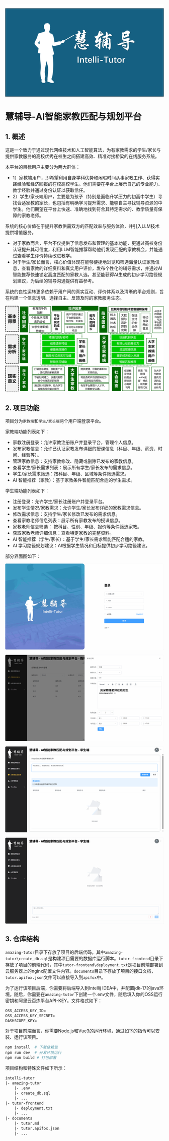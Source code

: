 ![alt text](/assets/图片2.png)
# 慧辅导-AI智能家教匹配与规划平台
## 1. 概述

这是一个致力于通过现代网络技术和人工智能算法，为有家教需求的学生/家长与提供家教服务的高校优秀在校生之间搭建高效、精准对接桥梁的在线服务系统。

本平台的目标用户主要分为两大群体：

- 1）家教端用户，即希望利用自身学科优势和闲暇时间从事家教工作、获得实践经验和经济回报的在校高校学生。他们需要在平台上展示自己的专业能力、教学经验并通过身份认证以获取信任。
- 2）学生/家长端用户，主要是为孩子（特别是面临升学压力的初高中学生）寻找合适家教的家长，也包括有明确学习提升需求、能够自主寻找辅导资源的中学生。他们期望在平台上快速、准确地找到符合其特定需求的、教学质量有保障的家教老师。

系统的核心价值在于提升家教供需双方的匹配效率与服务体验，并引入LLM技术提供增值服务。
- 对于家教而言，平台不仅提供了信息发布和管理的基本功能，更通过高校身份认证提升其可信度，利用LLM智能推荐帮助他们发现匹配的家教机会，并能通过查看学生评价持续改进教学。
- 对于学生/家长而言，核心价值体现在能够便捷地浏览和筛选海量认证家教信息，查看家教的详细资料和真实用户评价，发布个性化的辅导需求，并通过AI智能推荐快速锁定高度匹配的家教人选，甚至能获得AI生成的初步学习路径规划建议，为后续的辅导沟通提供有益参考。
  
系统的良性运转更多依赖于用户间的真实互动、评价体系以及清晰的平台规则，旨在构建一个信息透明、选择自主、反馈及时的家教服务生态。


![alt text](/assets/图片1.png)

## 2. 项目功能

项目分为`家教端`和`学生/家长端`两个用户端登录平台。

家教端功能列表如下：
- 家教注册登录：允许家教注册账户并登录平台，管理个人信息。
- 发布家教信息：允许已认证家教发布详细的授课信息（科目、年级、薪资、时间、经验等）。
- 管理家教信息：支持家教修改、隐藏或删除已发布的家教信息。
- 查看学生/家长需求列表：展示所有学生/家长发布的需求信息。
- 学生/家长需求筛选：按科目、年级、区域等条件筛选需求。
- AI 智能推荐（家教）：基于家教条件智能匹配合适的学生需求。

学生端功能列表如下：
- 注册登录：允许学生/家长注册账户并登录平台。
- 发布学生情况/家教需求：允许学生/家长发布详细的家教需求信息。
- 修改需求信息：支持学生/家长修改已发布的需求信息。
- 查看家教老师信息列表：展示所有家教发布的授课信息。
- 家教老师信息筛选： 按科目、性别、年级、报价等条件筛选家教。
- 获取家教老师详细信息：查看特定家教的完整资料。
- AI 智能推荐（学生/家长）：基于学生/家长需求智能匹配合适的家教。
- AI 学习路径规划建议：AI根据学生情况和目标提供初步学习路径建议。

部分界面图如下：

![alt text](/assets/PixPin_2025-06-19_20-33-03.gif)

![alt text](/assets/PixPin_2025-06-19_20-35-20.gif)

![alt text](/assets/PixPin_2025-06-19_20-31-27.gif)

![alt text](/assets/PixPin_2025-06-19_20-29-27.gif)



## 3. 仓库结构

`amazing-tutor`目录下存放了项目的后端代码，其中`amazing-tutor\create_db.sql`是构建项目需要的数据库运行脚本。`tutor-frontend`目录下存放了项目的前端代码，其中`tutor-frontend\deployment.txt`是项目前端部署到云服务器上的nginx配置文件内容。`documents`目录下存放了项目的接口文档，`tutor.apifox.json`文件可以直接导入到`apifox`中。


为了运行该项目后端，你需要将后端导入到Intellij IDEA中，并配置jdk-17的java环境。随后，你需要在`amazing-tutor`下创建一个.env文件，随后填入你的OSS运行密钥和阿里云百炼平台API-KEY。文件格式如下：

```
OSS_ACCESS_KEY_ID=
OSS_ACCESS_KEY_SECRET=
DASHSCOPE_KEY=
```

对于项目前端而言，你需要Node.js和Vue3的运行环境，通过如下的指令可以安装、运行该项目。

```bash
npm install  # 下载依赖包
npm run dev  # 开发环境运行
npm run build # 打包部署
```


项目结构和特殊文件如下所示：

```
intelli-tutor
|- amazing-tutor
    |- .env
    |- create_db.sql
    |- ...
|- tutor-frontend
    |- deployment.txt
    |- ...
|- documents
    |- tutor.md
    |- tutor.apifox.json
    |- ...
```

